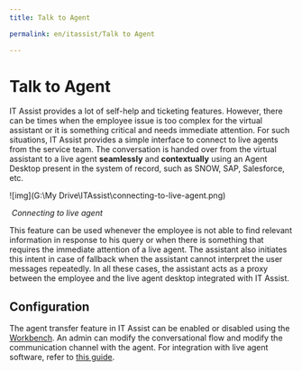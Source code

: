 ```yaml
---
title: Talk to Agent

permalink: en/itassist/Talk to Agent

---
```


# Talk to Agent

IT Assist provides a lot of self-help and ticketing features. However, there can be times when the employee issue is too complex for the virtual assistant or it is something critical and needs immediate attention. For such situations, IT Assist provides a simple interface to connect to live agents from the service team. The conversation is handed over from the virtual assistant to a live agent **seamlessly** and **contextually** using an Agent Desktop present in the system of record, such as SNOW, SAP, Salesforce, etc. 

![img](G:\My Drive\ITAssist\connecting-to-live-agent.png)

​																			*Connecting to live agent*

This feature can be used whenever the employee is not able to find relevant information in response to his query or when there is something that requires the immediate attention of a live agent. The assistant also initiates this intent in case of fallback when the assistant cannot interpret the user messages repeatedly. In all these cases, the assistant acts as a proxy between the employee and the live agent desktop integrated with IT Assist.

## Configuration

The agent transfer feature in IT Assist can be enabled or disabled using the [Workbench](https://docs.google.com/document/d/1O_NP0HgupKwLae216EHm5madwR-Xk2dO/edit#heading=h.gz8hbns3ppwx). An admin can modify the conversational flow and modify the communication channel with the agent. For integration with live agent software, refer to [this guide](https://developer.kore.ai/docs/bots/how-tos/how-to-configure-agent-transfer/).